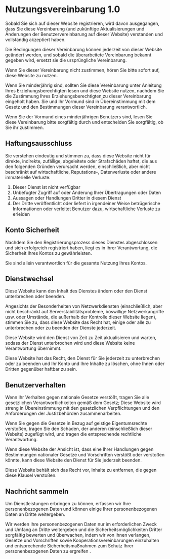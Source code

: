 # Nutzungsvereinbarung 1.0

Sobald Sie sich auf dieser Website registrieren, wird davon ausgegangen, dass Sie diese Vereinbarung (und zukünftige Aktualisierungen und Änderungen der Benutzervereinbarung auf dieser Website) verstanden und vollständig akzeptiert haben.

Die Bedingungen dieser Vereinbarung können jederzeit von dieser Website geändert werden, und sobald die überarbeitete Vereinbarung bekannt gegeben wird, ersetzt sie die ursprüngliche Vereinbarung.

Wenn Sie dieser Vereinbarung nicht zustimmen, hören Sie bitte sofort auf, diese Website zu nutzen.

Wenn Sie minderjährig sind, sollten Sie diese Vereinbarung unter Anleitung Ihres Erziehungsberechtigten lesen und diese Website nutzen, nachdem Sie die Zustimmung Ihres Erziehungsberechtigten zu dieser Vereinbarung eingeholt haben. Sie und Ihr Vormund sind in Übereinstimmung mit dem Gesetz und den Bestimmungen dieser Vereinbarung verantwortlich.

Wenn Sie der Vormund eines minderjährigen Benutzers sind, lesen Sie diese Vereinbarung bitte sorgfältig durch und entscheiden Sie sorgfältig, ob Sie ihr zustimmen.

## Haftungsausschluss

Sie verstehen eindeutig und stimmen zu, dass diese Website nicht für direkte, indirekte, zufällige, abgeleitete oder Strafschäden haftet, die aus den folgenden Gründen verursacht werden, einschließlich, aber nicht beschränkt auf wirtschaftliche, Reputations-, Datenverluste oder andere immaterielle Verluste:

1. Dieser Dienst ist nicht verfügbar
1. Unbefugter Zugriff auf oder Änderung Ihrer Übertragungen oder Daten
1. Aussagen oder Handlungen Dritter in diesem Dienst
1. Der Dritte veröffentlicht oder liefert in irgendeiner Weise betrügerische Informationen oder verleitet Benutzer dazu, wirtschaftliche Verluste zu erleiden

## Konto Sicherheit

Nachdem Sie den Registrierungsprozess dieses Dienstes abgeschlossen und sich erfolgreich registriert haben, liegt es in Ihrer Verantwortung, die Sicherheit Ihres Kontos zu gewährleisten.

Sie sind allein verantwortlich für die gesamte Nutzung Ihres Kontos.

## Dienstwechsel

Diese Website kann den Inhalt des Dienstes ändern oder den Dienst unterbrechen oder beenden.

Angesichts der Besonderheiten von Netzwerkdiensten (einschließlich, aber nicht beschränkt auf Serverstabilitätsprobleme, böswillige Netzwerkangriffe usw. oder Umstände, die außerhalb der Kontrolle dieser Website liegen), stimmen Sie zu, dass diese Website das Recht hat, einige oder alle zu unterbrechen oder zu beenden der Dienste jederzeit.

Diese Website wird den Dienst von Zeit zu Zeit aktualisieren und warten, sodass der Dienst unterbrochen wird und diese Website keine Verantwortung übernimmt.

Diese Website hat das Recht, den Dienst für Sie jederzeit zu unterbrechen oder zu beenden und Ihr Konto und Ihre Inhalte zu löschen, ohne Ihnen oder Dritten gegenüber haftbar zu sein.

## Benutzerverhalten

Wenn Ihr Verhalten gegen nationale Gesetze verstößt, tragen Sie alle gesetzlichen Verantwortlichkeiten gemäß dem Gesetz; Diese Website wird streng in Übereinstimmung mit den gesetzlichen Verpflichtungen und den Anforderungen der Justizbehörden zusammenarbeiten.

Wenn Sie gegen die Gesetze in Bezug auf geistige Eigentumsrechte verstoßen, tragen Sie den Schaden, der anderen (einschließlich dieser Website) zugefügt wird, und tragen die entsprechende rechtliche Verantwortung.

Wenn diese Website der Ansicht ist, dass eine Ihrer Handlungen gegen Bestimmungen nationaler Gesetze und Vorschriften verstößt oder verstoßen könnte, kann diese Website den Dienst für Sie jederzeit beenden.

Diese Website behält sich das Recht vor, Inhalte zu entfernen, die gegen diese Klausel verstoßen.

## Nachricht sammeln

Um Dienstleistungen erbringen zu können, erfassen wir Ihre personenbezogenen Daten und können einige Ihrer personenbezogenen Daten an Dritte weitergeben.

Wir werden Ihre personenbezogenen Daten nur im erforderlichen Zweck und Umfang an Dritte weitergeben und die Sicherheitsmöglichkeiten Dritter sorgfältig bewerten und überwachen, indem wir von ihnen verlangen, Gesetze und Vorschriften sowie Kooperationsvereinbarungen einzuhalten und entsprechende Sicherheitsmaßnahmen zum Schutz Ihrer personenbezogenen Daten zu ergreifen .
